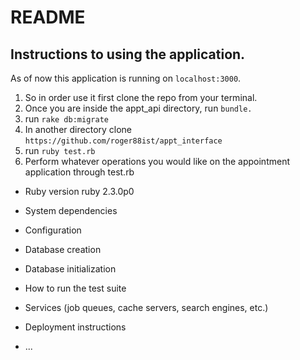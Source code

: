 # README

  ## Instructions to using the application.
  As of now this application is running on `localhost:3000`.
  1. So in order use it first clone the repo from your terminal.
  2. Once you are inside the appt_api directory, run `bundle.`
  3. run `rake db:migrate`
  4. In another directory clone `https://github.com/roger88ist/appt_interface`
  5. run `ruby test.rb`
  6. Perform whatever operations you would like on the appointment application through test.rb


* Ruby version
  ruby 2.3.0p0 

* System dependencies

* Configuration

* Database creation

* Database initialization

* How to run the test suite

* Services (job queues, cache servers, search engines, etc.)

* Deployment instructions

* ...


